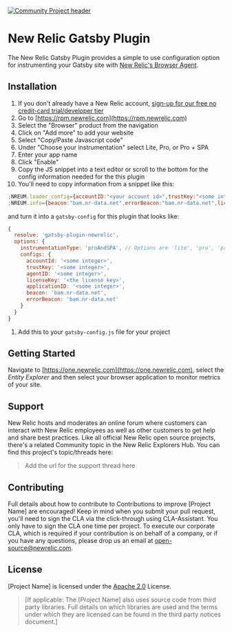 [![Community Project header](https://github.com/newrelic/open-source-office/raw/master/examples/categories/images/Community_Project.png)](https://github.com/newrelic/open-source-office/blob/master/examples/categories/index.md#community-project)

# New Relic Gatsby Plugin

The New Relic Gatsby Plugin provides a simple to use configuration option for instrumenting your Gatsby site with [New Relic's Browser Agent](https://newrelic.com/products/browser-monitoring).

## Installation

1. If you don't already have a New Relic account, [sign-up for our free no credit-card trial/developer tier](https://newrelic.com/signup/?partner=Developer+Edition)
1. Go to [https://rpm.newrelic.com](https://rpm.newrelic.com)
1. Select the "Browser" product from the navigation
1. Click on "Add more" to add your website
1. Select "Copy/Paste Javascript code"
1. Under "Choose your instrumentation" select Lite, Pro, or Pro + SPA
1. Enter your app name
1. Click "Enable"
1. Copy the JS snippet into a text editor or scroll to the bottom for the config information needed for the this plugin
1. You'll need to copy information from a snippet like this:
  ```js
  ;NREUM.loader_config={accountID:"<your account id>",trustKey:"<some integer>",agentID:"<some integer>",licenseKey:"<your license key>",applicationID:"<some integer>"}
  ;NREUM.info={beacon:"bam.nr-data.net",errorBeacon:"bam.nr-data.net",licenseKey:"<your license key>",applicationID:"<some integer>",sa:1}
  ```

  and turn it into a `gatsby-config` for this plugin that looks like:
  
  ```js
  {
    resolve: 'gatsby-plugin-newrelic',
    options: {
      instrumentationType: 'proAndSPA', // Options are 'lite', 'pro', 'proAndSPA'
      configs: {
        accountId: '<some integer>',
        trustKey: '<some integer>',
        agentID: '<some integer>',
        licenseKey: '<the license key>',
        applicationID: '<some integer>',
        beacon: 'bam.nr-data.net',
        errorBeacon: 'bam.nr-data.net'
      }
    }
  }
  ```
1. Add this to your `gatsby-config.js` file for your project

## Getting Started

Navigate to [https://one.newrelic.com](https://one.newrelic.com), select the _Entity Explorer_ and then select your browser application to monitor metrics of your site.

## Support

New Relic hosts and moderates an online forum where customers can interact with New Relic employees as well as other customers to get help and share best practices. Like all official New Relic open source projects, there's a related Community topic in the New Relic Explorers Hub. You can find this project's topic/threads here:

>Add the url for the support thread here

## Contributing
Full details about how to contribute to
Contributions to improve [Project Name] are encouraged! Keep in mind when you submit your pull request, you'll need to sign the CLA via the click-through using CLA-Assistant. You only have to sign the CLA one time per project.
To execute our corporate CLA, which is required if your contribution is on behalf of a company, or if you have any questions, please drop us an email at open-source@newrelic.com.

## License
[Project Name] is licensed under the [Apache 2.0](http://apache.org/licenses/LICENSE-2.0.txt) License.
>[If applicable: The [Project Name] also uses source code from third party libraries. Full details on which libraries are used and the terms under which they are licensed can be found in the third party notices document.]
